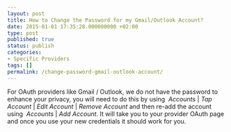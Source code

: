 ```yaml
---
layout: post
title: How to Change the Password for my Gmail/Outlook Account?
date: 2015-01-01 17:35:28.000000000 +02:00
type: post
published: true
status: publish
categories:
- Specific Providers
tags: []
permalink: /change-password-gmail-outlook-account/
---
```


For OAuth providers like Gmail / Outlook, we do not have the password to enhance your privacy, you will need to do this by using  *Accounts* \| *Tap Account* \| *Edit Account* \| *Remove Account* and then re-add the account using  *Accounts* \| *Add Account*. It will take you to your provider OAuth page and once you use your new credentials it should work for you.